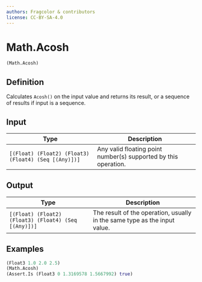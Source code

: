 ```yaml
---
authors: Fragcolor & contributors
license: CC-BY-SA-4.0
---
```



# Math.Acosh

```clojure
(Math.Acosh)
```


## Definition

Calculates `Acosh()` on the input value and returns its result, or a sequence of results if input is a sequence.


## Input

| Type | Description |
|------|-------------|
| `[(Float) (Float2) (Float3) (Float4) (Seq [(Any)])]` | Any valid floating point number(s) supported by this operation. |


## Output

| Type | Description |
|------|-------------|
| `[(Float) (Float2) (Float3) (Float4) (Seq [(Any)])]` | The result of the operation, usually in the same type as the input value. |


## Examples

```clojure
(Float3 1.0 2.0 2.5)
(Math.Acosh)
(Assert.Is (Float3 0 1.3169578 1.5667992) true)
```
